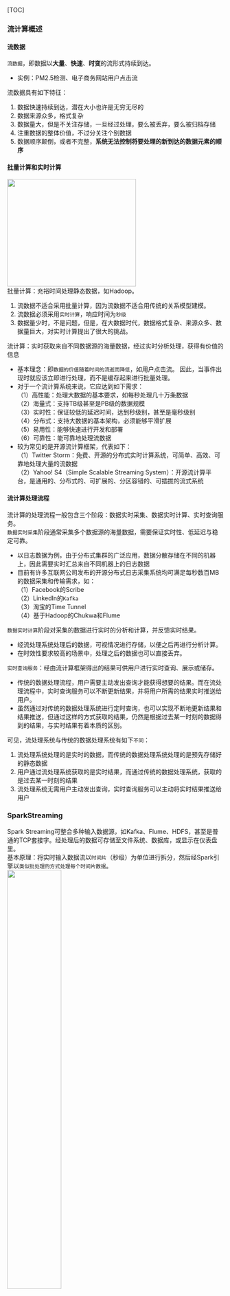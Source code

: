 [TOC]
### 流计算概述
#### 流数据
`流数据`，即数据以**大量**、**快速**、**时变**的流形式持续到达。<br>
+ 实例：PM2.5检测、电子商务网站用户点击流

流数据具有如下特征：
1. 数据快速持续到达，潜在大小也许是无穷无尽的
2. 数据来源众多，格式复杂
3. 数据量大，但是不关注存储，一旦经过处理，要么被丢弃，要么被归档存储
4. 注重数据的整体价值，不过分关注个别数据
5. 数据顺序颠倒，或者不完整，**系统无法控制将要处理的新到达的数据元素的顺序**

#### 批量计算和实时计算
<img src="images/spark/sparkStreaming_数据的两种处理模型.png" width="300" height="250" align="center"><br>
批量计算：充裕时间处理静态数据，如Hadoop。

1. 流数据不适合采用批量计算，因为流数据不适合用传统的关系模型建模。
2. 流数据必须采用`实时计算`，响应时间为`秒级`
3. 数据量少时，不是问题，但是，在大数据时代，数据格式复杂、来源众多、数据量巨大，对实时计算提出了很大的挑战。

流计算：实时获取来自不同数据源的海量数据，经过实时分析处理，获得有价值的信息
+ 基本理念：即`数据的价值随着时间的流逝而降低`，如用户点击流。 因此，当事件出现时就应该立即进行处理，而不是缓存起来进行批量处理。
+ 对于一个流计算系统来说，它应达到如下需求：<br>
（1）高性能：处理大数据的基本要求，如每秒处理几十万条数据<br>
（2）海量式：支持TB级甚至是PB级的数据规模<br>
（3）实时性：保证较低的延迟时间，达到秒级别，甚至是毫秒级别<br>
（4）分布式：支持大数据的基本架构，必须能够平滑扩展<br>
（5）易用性：能够快速进行开发和部署<br>
（6）可靠性：能可靠地处理流数据<br>
+ 较为常见的是开源流计算框架，代表如下：<br>
（1）Twitter Storm：免费、开源的分布式实时计算系统，可简单、高效、可靠地处理大量的流数据 <br>
（2）Yahoo! S4（Simple Scalable Streaming System）：开源流计算平台，是通用的、分布式的、可扩展的、分区容错的、可插拔的流式系统

#### 流计算处理流程
流计算的处理流程一般包含三个阶段：数据实时采集、数据实时计算、实时查询服务。<br>
`数据实时采集`阶段通常采集多个数据源的海量数据，需要保证实时性、低延迟与稳定可靠。<br>
+ 以日志数据为例，由于分布式集群的广泛应用，数据分散存储在不同的机器上，因此需要实时汇总来自不同机器上的日志数据
+ 目前有许多互联网公司发布的开源分布式日志采集系统均可满足每秒数百MB的数据采集和传输需求，如：<br>
（1）Facebook的Scribe<br>
（2）LinkedIn的`Kafka`<br>
（3）淘宝的Time Tunnel<br>
（4）基于Hadoop的Chukwa和Flume<br>
  
`数据实时计算`阶段对采集的数据进行实时的分析和计算，并反馈实时结果。<br>
+ 经流处理系统处理后的数据，可视情况进行存储，以便之后再进行分析计算。
+ 在时效性要求较高的场景中，处理之后的数据也可以直接丢弃。

`实时查询服务`：经由流计算框架得出的结果可供用户进行实时查询、展示或储存。
+ 传统的数据处理流程，用户需要主动发出查询才能获得想要的结果。而在流处理流程中，实时查询服务可以不断更新结果，并将用户所需的结果实时推送给用户。
+ 虽然通过对传统的数据处理系统进行定时查询，也可以实现不断地更新结果和结果推送，但通过这样的方式获取的结果，仍然是根据过去某一时刻的数据得到的结果，与实时结果有着本质的区别。

可见，流处理系统与传统的数据处理系统有如下`不同`：<br>
1. 流处理系统处理的是实时的数据，而传统的数据处理系统处理的是预先存储好的静态数据
2. 用户通过流处理系统获取的是实时结果，而通过传统的数据处理系统，获取的是过去某一时刻的结果
3. 流处理系统无需用户主动发出查询，实时查询服务可以主动将实时结果推送给用户

### SparkStreaming
Spark Streaming可整合多种输入数据源，如Kafka、Flume、HDFS，甚至是普通的TCP套接字。经处理后的数据可存储至文件系统、数据库，或显示在仪表盘里。<br>
基本原理：将实时输入数据流以`时间片`（秒级）为单位进行拆分，然后经Spark引擎以`类似批处理的方式处理每个时间片数据`。<br>
<img src="images/spark/sparkStreaming_执行流程.png" width="50%" height="50%" align="center"><br>

#### DStream概述
Spark Streaming最主要的抽象是`DStream`（Discretized Stream，离散化数据流），表示连续不断的数据流。
- 在内部实现上，Spark Streaming的输入数据按照时间片（如1秒）分成一段一段
- 每一段数据转换为Spark中的RDD，这些分段就是Dstream，并且对DStream的操作都最终转变为对相应的RDD的操作

<img src="images/spark/sparkStreaming_DStream操作示意图.png" width="50%" height="50%" align="center"><br>

完整WordCount示例<br>
<img src="images/spark/sparkStreaming_WordCount.png" width="50%" height="50%" align="center"><br>

#### 工作机制
在Spark Streaming中，会有一个组件`Receiver`，作为一个长期运行的task跑在一个Executor上。
每个Receiver都会负责一个`input DStream`（比如从文件中读取数据的文件流，比如套接字流，或者从Kafka中读取的一个输入流等等）。
Spark Streaming通过input DStream与外部数据源进行连接，读取相关数据。<br>
<img src="images/spark/sparkStreaming_架构.png" width="50%" height="50%" align="center"><br>


- 为了更好的协调数据接收速率与资源处理能力，1.5版本开始 Spark Streaming 可以动态控制数据接收速率来适配集群数据处理能力。
- 背压机制（即Spark Streaming Backpressure）: 根据 JobScheduler 反馈作业的执行信息来`动态调整 Receiver 数据接收率`。
- 通过属性spark.streaming.backpressure.enabled来控制是否启用backpressure机制，默认值false，即不启用。

#### Spark Streaming与Storm的对比
Spark Streaming和Storm最大的区别在于，Spark Streaming`无法实现毫秒级的流计算`，而Storm可以实现毫秒级响应。<br>
Spark Streaming构建在Spark上，一方面是因为Spark的低延迟执行引擎（100ms+）可以用于实时计算，另一方面，相比于Storm，RDD数据集更容易做高效的容错处理。<br>
Spark Streaming采用的小批量处理的方式使得它可以同时兼容批量和实时数据处理的逻辑和算法，因此，方便了一些需要历史数据和实时数据联合分析的特定应用场合。<br>
采用Spark架构具有如下优点：
- 实现一键式安装和配置、线程级别的任务监控和告警；
- 降低硬件集群、软件维护、任务监控和应用开发的难度；
- 便于做成统一的硬件、计算平台资源池。

### DStream转换操作
DStream转换操作包括无状态转换和有状态转换。
- `无状态转换`：每个批次的处理不依赖于之前批次的数据。
- `有状态转换`：当前批次的处理需要使用之前批次的数据或者中间结果。

#### 输入源
创建StreamingContext对象
```markdown
import org.apache.spark._
import org.apache.spark.streaming._
val conf = new SparkConf().setAppName("TestDStream").setMaster("local[2]")
val ssc = new StreamingContext(conf, Seconds(1))
```

示例程序:
- [文件流(DStream)](https://github.com/530154436/bigdata-learning/blob/main/src/main/scala/spark/streaming/ch01_1_%E6%96%87%E4%BB%B6%E6%B5%81.scala)
- [套接字流(DStream)](https://github.com/530154436/bigdata-learning/blob/main/src/main/scala/spark/streaming/ch01_2_%E5%A5%97%E6%8E%A5%E5%AD%97%E6%B5%81.scala)
- [RDD队列流(DStream)](https://github.com/530154436/bigdata-learning/blob/main/src/main/scala/spark/streaming/ch01_3_RDD%E9%98%9F%E5%88%97%E6%B5%81.scala)

遇到的问题:
```markdown
1. only one SparkContext may be running in this JVM (see SPARK-2243)
  => 创建StreamingContext时，已经存在一个SparkContext实例，从而导致错误。
2. windows下nc命令无效
   下载netcat(https://eternallybored.org/misc/netcat/netcat-win32-1.12.zip)
   解压，将nc.exe拷贝到C:\Windows下。
   nc -l -p 9999
```

#### DStream无状态转换操作
- map(func) ：对源DStream的每个元素，采用func函数进行转换，得到一个新的DStream
- flatMap(func)： 与map相似，但是每个输入项可用被映射为0个或者多个输出项
- filter(func)： 返回一个新的DStream，仅包含源DStream中满足函数func的项
- repartition(numPartitions)： 通过创建更多或者更少的分区改变DStream的并行程度
- reduce(func)：利用函数func聚集源DStream中每个RDD的元素，返回一个包含单元素RDDs的新DStream
- count()：统计源DStream中每个RDD的元素数量
- union(otherStream)： 返回一个新的DStream，包含源DStream和其他DStream的元素
- countByValue()：<br>
  应用于元素类型为K的DStream上，返回一个（K，V）键值对类型的新DStream，每个键的值是在原DStream的每个RDD中的出现次数
- reduceByKey(func, [numTasks])：<br>
  当在一个由(K,V)键值对组成的DStream上执行该操作时，返回一个新的由(K,V)键值对组成的DStream，每一个key的值均由给定的recuce函数（func）聚集起来
- join(otherStream, [numTasks])：<br>
  当应用于两个DStream（一个包含（K,V）键值对,一个包含(K,W)键值对），返回一个包含(K, (V, W))键值对的新Dstream
- cogroup(otherStream, [numTasks])：
  <br>当应用于两个DStream（一个包含（K,V）键值对,一个包含(K,W)键值对），返回一个包含(K, Seq[V], Seq[W])的元组
- `transform`(func)：<br>
  通过对源DStream的每个RDD应用RDD-to-RDD函数，创建一个新的DStream。支持在新的DStream中做任何RDD操作

示例程序:
- [套接字流(DStream transform)](https://github.com/530154436/bigdata-learning/blob/main/src/main/scala/spark/streaming/ch02_transform.scala)

##### DStream有状态转换操作
对于DStream有状态转换操作而言，当前批次的处理`需要使用之前批次的数据`或者中间结果。<br>
有状态转换包括`基于滑动窗口的转换`(window)和`追踪状态变化`(updateStateByKey)的转换。<br>

##### window 操作
**滑动窗口转换操作**
1. 事先设定一个`滑动窗口的长度`（也就是窗口的持续时间）
2. 设定滑动窗口的时间间隔（每隔多长时间执行一次计算），让窗口按照`指定时间间隔`在源DStream上滑动
3. 每次窗口停放的位置上，都会有一部分Dstream（或者一部分RDD）被框入窗口内，形成一个小段的Dstream，可以启动对这个小段DStream的计算。<br>
   即一个窗口可以包含多个时间段，通过整合多个批次的结果，计算出整个窗口的结果。

<img src="images/spark/sparkStreaming_滑动窗口转换操作.png" width="50%" height="50%" align="center"><br>


观察上图, 窗口在DStream上每滑动一次, 落在窗口内的那些RDD会结合在一起, 然后在上面操作产生新的RDD,组成了 window DStream。
在上面图的情况下, 操作会至少应用在3个数据单元上, 每次滑动2个时间单位. 所以, 窗口操作需要2个参数:
- 窗口长度：窗口的持久时间(执行一次持续多少个时间单位)(图中是 3)
- 滑动步长：窗口操作被执行的间隔(每多少个时间单位执行一次).(图中是 2 )
  
`注意`: 这两个参数必须是源 DStream 的 interval 的倍数.

一些窗口转换操作的含义：
- window(windowLength, slideInterval)：基于源DStream产生的窗口化的批数据，计算得到一个新的Dstream
- countByWindow(windowLength, slideInterval)：返回流中元素的一个滑动窗口数
- reduceByWindow(func, windowLength, slideInterval)：返回一个单元素流。<br>
  利用函数func聚集滑动时间间隔的流的元素创建这个单元素流。函数func必须满足结合律，从而可以支持并行计算
- `reduceByKeyAndWindow`(func, windowLength, slideInterval)<br>
   示例程序： [套接字流(DStream transform)](https://github.com/530154436/bigdata-learning/blob/main/src/main/scala/spark/streaming/ch02_window.scala)
```markdown
reduceByKeyAndWindow(reduceFunc, windowLength, slideInterval)
reduceByKeyAndWindow(reduceFunc, invReduceFunc, windowLength, slideInterval)
  参数1: reduce 计算规则
  [参数: invReduceFunc 计算规则]
  参数2: 窗口长度
  参数3: 窗口滑动步长. 每隔这么长时间计算一次.

  比没有invReduceFunc高效. 会利用旧值来进行计算.
  invReduceFunc: (V, V) => V 窗口移动了, 上一个窗口和新的窗口会有重叠部分, 重叠部分的值可以不用重复计算了.
                             第一个参数就是新的值, 第二个参数是旧的值.

example.（间隔10000ms计算）
val lines: ReceiverInputDStream[String] = ssc.socketTextStream(ch01_2_套接字流.hostname, ch01_2_套接字流.port)
val wordAndOne: DStream[(String, Int)] = lines.flatMap(_.split(",")).map((_, 1))
ssc.checkpoint(Paths.get(Global.BASE_DIR, "data", "checkpoint").toAbsolutePath.toString)   // invReduceFunc 需设置检查点目录，不然报错
val wordCount: DStream[(String, Int)] = wordAndOne.reduceByKeyAndWindow((x: Int, y: Int) => x + y, (x: Int, y: Int) => x - y, Seconds(15), Seconds(10))
-------------------------------------------
Time: 1706878095000 ms
-------------------------------------------
(Andy,1)
(30,1)
-------------------------------------------
Time: 1706878105000 ms
-------------------------------------------
(20,2)
(Andy,1)
(ALICE,2)
```
##### updateStateByKey


#### 输出操作


### 参考引用
+ [子雨大数据之Spark入门教程（Scala版）](https://dblab.xmu.edu.cn/blog/924/)
+ [大数据Spark-尚硅谷](https://zhenchao125.github.io/bigdata_spark_atguigu/)











